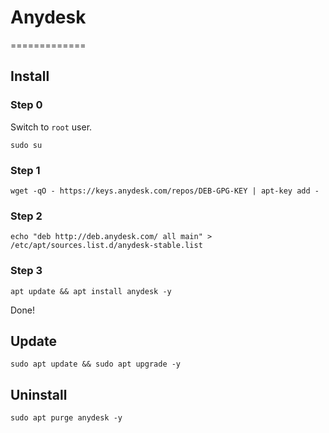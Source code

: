 # Anydesk

=============

## Install

### Step 0

Switch to `root` user.

```
sudo su
```

### Step 1

```
wget -qO - https://keys.anydesk.com/repos/DEB-GPG-KEY | apt-key add -
```

### Step 2

```
echo "deb http://deb.anydesk.com/ all main" > /etc/apt/sources.list.d/anydesk-stable.list
```

### Step 3

```
apt update && apt install anydesk -y
```

Done!

## Update

```
sudo apt update && sudo apt upgrade -y
```

## Uninstall

```
sudo apt purge anydesk -y
```
